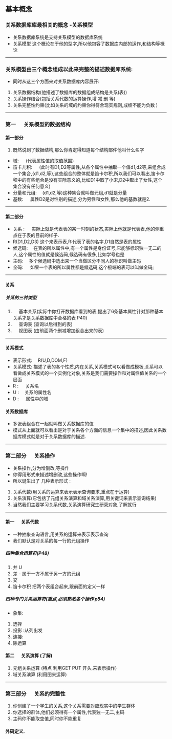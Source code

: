## 基本概念
### 关系数据库库最相关的概念 -关系模型
+ 关系数据库系统是支持关系模型的数据库系统
+ 关系模型 这个概论在于他的型字,所以他包容了数据库内部的运作,和结构等概论

---

### 关系模型由三个概念组成以此来完整的描述数据库系统:
  + 同时从这三个方面来对关系数据库内容展开:
  1. 关系数据结构(他描述了数据库的数据组成结构是关系(表))
  2. 关系操作结合(包括关系代数的运算操作,增 减 删 等)
  3. 关系完整性约束(比如关系的域的约束你得符合现实规则,成绩不能为负数 )

---

###  第一 &emsp; 关系模型的数据结构
#### 第一部分
  1. 既然说到了数据结构,那么你肯定得知道每个结构部件他叫什么名字
+ 域: &emsp; (代表属性值的取值范围)
+ 笛卡儿积: &emsp; (此时有D1,D2等属性,从各个属性中抽取一个值d1,d2等,来组合成一个集合,{d1,d2,等},这些组合的整体就是笛卡尔积,所以我们可以看出,笛卡尔积中的有些组合是没有实际意义的,比如D1中取了小宋,D2中取出了女性,这个集合没有任何意义)
+ 分量和元组:&emsp; (d1,d2,等)这种集合就叫做元组,d1就是分量
+ 基数: &emsp; 属性D2是对性别的描述,分为男性和女性,那么他的基数就是2.

---

#### 第二部分
+ 关系 : &emsp; 实际上就是代表表的某一时刻的状态,实际上他就是代表表,他的侧重点在于表的目前的样子.
+ R(D1,D2,D3)  这个来表示表,R:代表了表的名字,D1自然是表的属性
+ 候选码:&emsp; 在表的所以属性中,有一个属性是身份证号,它能够标识独一无二的人,这个属性的值就是候选码,候选码有很多,比如学号也是
+ 主码:&emsp;  多个候选码中选出来一个当做区分不同人的标识叫做主码
+ 全码: &emsp;  如果一个表的所以属性都是候选码,这个极端的表可以叫做全码;


---

#### 关系
##### 关系的三种类型
  1. &emsp; 基本关系(实际中你打开数据库看到的表,提出了6条基本属性针对那种基本关系才是关系数据库中合格的表 P40)
  2. &emsp; 查询表 (查询以后得到的表)
  3. &emsp; 视图表 (由前面两个删减增加组合出来的表)

---

#### 关系模式
+ 表示形式:&emsp; R(U,D,DOM,F)
+ 关系模式: 描述了表的各个性质,内在关系,关系模式可以看做成模板,关系可以看做成关系模式的一个实例化对象,关系是我们需要操作和对属性值关系的一个层面
+ R : &emsp;  关系名
+ U  :&emsp; 关系的属性名
+ D  : &emsp;  属性中的域 

#### 关系数据库
+ 多张表组合在一起就叫做关系数据库的值
+ 模式从上面就可以看出是对于关系各个方面的信息一个集中的描述,因此关系数据库模式就是对于关系数据库的描述.

---
### 第二部分 &emsp; 关系操作
+ 关系操作,分为增删改,等操作
+ 你得用形式来描述增删改,这些操作啊!
+ 所以诞生出了 几种表示形式 :
1. 关系代数(用关系的运算来表示表示查询要求,重点在于运算)
2. 关系演算(它包括了元组关系演算和域关系演算,用关键词来表示查询结果)
3. 当然我们主要学习关系代数,关系演算研究生研究对象,了解就行

---
#### 第一 &emsp; 关系代数
+ 一种抽象查询语言,用关系的运算来表示表示查询
+ 我们默认是对关系的每一行的元组操作
##### 四种集合运算符(P48)
1. 并 U
2. 差 -  属于一方不属于另一方的元组
3. 交 
4. 笛卡尔积 把两个表组合起来,跟前面的定义一样


##### 四种专门关系运算符(重点,必须熟悉各个操作 p54)
+ 象集:&emsp; 
1. 选择
2. 投影 :从列出发
3. 连接:
4. 除运算


#### 第二 &emsp; 关系演算 (了解)
1. 元组关系运算 (特点 利用GET PUT 开头,来表示操作)
2. 域关系演算 (利用图来运算)

----
### 第三部分 &emsp;  关系的完整性
1. 你创建了一个学生的关系,这个关系需要对应现实中的学生群体
2. 你选择的群体,他们必须得有一个属性,代表独一无二,主码
3. 主码你不能取空值,同时你不能重复
#### 外码定义.